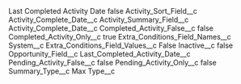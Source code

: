 <?xml version="1.0" encoding="UTF-8"?>
<CustomMetadata xmlns="http://soap.sforce.com/2006/04/metadata" xmlns:xsi="http://www.w3.org/2001/XMLSchema-instance" xmlns:xsd="http://www.w3.org/2001/XMLSchema">
    <label>Last Completed Activity Date</label>
    <protected>false</protected>
    <values>
        <field>Activity_Sort_Field__c</field>
        <value xsi:type="xsd:string">Activity_Complete_Date__c</value>
    </values>
    <values>
        <field>Activity_Summary_Field__c</field>
        <value xsi:type="xsd:string">Activity_Complete_Date__c</value>
    </values>
    <values>
        <field>Completed_Activity_False__c</field>
        <value xsi:type="xsd:boolean">false</value>
    </values>
    <values>
        <field>Completed_Activity_Only__c</field>
        <value xsi:type="xsd:boolean">true</value>
    </values>
    <values>
        <field>Extra_Conditions_Field_Names__c</field>
        <value xsi:type="xsd:string">System__c</value>
    </values>
    <values>
        <field>Extra_Conditions_Field_Values__c</field>
        <value xsi:type="xsd:string">False</value>
    </values>
    <values>
        <field>Inactive__c</field>
        <value xsi:type="xsd:boolean">false</value>
    </values>
    <values>
        <field>Opportunity_Field__c</field>
        <value xsi:type="xsd:string">Last_Completed_Activity_Date__c</value>
    </values>
    <values>
        <field>Pending_Activity_False__c</field>
        <value xsi:type="xsd:boolean">false</value>
    </values>
    <values>
        <field>Pending_Activity_Only__c</field>
        <value xsi:type="xsd:boolean">false</value>
    </values>
    <values>
        <field>Summary_Type__c</field>
        <value xsi:type="xsd:string">Max</value>
    </values>
    <values>
        <field>Type__c</field>
        <value xsi:nil="true"/>
    </values>
</CustomMetadata>
